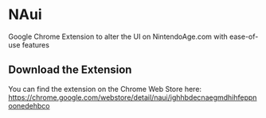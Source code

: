 # NAui
Google Chrome Extension to alter the UI on NintendoAge.com with ease-of-use features

## Download the Extension
You can find the extension on the Chrome Web Store here: https://chrome.google.com/webstore/detail/naui/ighhbdecnaegmdhihfeppnoonedehbco
